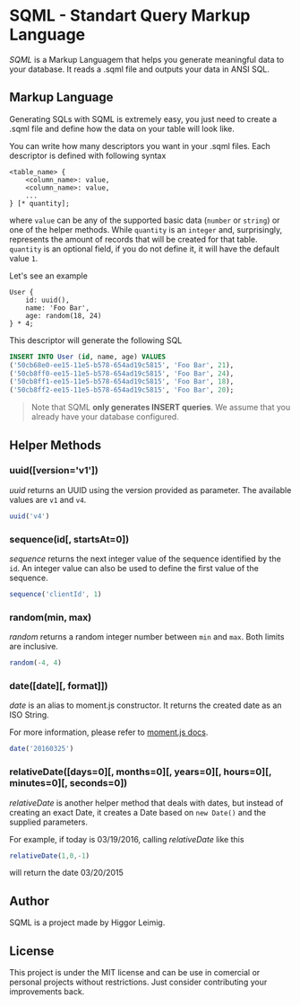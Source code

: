 # SQML - Standart Query Markup Language

*SQML* is a Markup Languagem that helps you generate meaningful data to your database. It reads a .sqml file and outputs your data in ANSI SQL.

## Markup Language

Generating SQLs with SQML is extremely easy, you just need to create a .sqml file and define how the data on your table will look like.

You can write how many descriptors you want in your .sqml files. Each descriptor is defined with following syntax

```
<table_name> {
    <column_name>: value,
    <column_name>: value,
    ...
} [* quantity];
```

where `value` can be any of the supported basic data (`number` or `string`) or one of the helper methods. While `quantity` is an `integer` and, surprisingly, represents the amount of records that will be created for that table. `quantity` is an optional field, if you do not define it, it will have the default value `1`.

Let's see an example

```
User {
    id: uuid(),
    name: 'Foo Bar',
    age: random(18, 24)
} * 4;
```

This descriptor will generate the following SQL

```sql
INSERT INTO User (id, name, age) VALUES
('50cb68e0-ee15-11e5-b578-654ad19c5815', 'Foo Bar', 21),
('50cb8ff0-ee15-11e5-b578-654ad19c5815', 'Foo Bar', 24),
('50cb8ff1-ee15-11e5-b578-654ad19c5815', 'Foo Bar', 18),
('50cb8ff2-ee15-11e5-b578-654ad19c5815', 'Foo Bar', 20);
```


> Note that SQML **only generates INSERT queries**. We assume that you already have your database configured.

## Helper Methods
### uuid([version='v1'])
*uuid* returns an UUID using the version provided as parameter. The available values are `v1` and `v4`.

```javascript
uuid('v4')
```

### sequence(id[, startsAt=0])
*sequence* returns the next integer value of the sequence identified by the `id`. An integer value can also be used to define the first value of the sequence.

```javascript
sequence('clientId', 1)
```

### random(min, max)
*random* returns a random integer number between `min` and `max`. Both limits are inclusive.

```javascript
random(-4, 4)
```

### date([date][, format]])
*date* is an alias to moment.js constructor. It returns the created date as an ISO String.

For more information, please refer to [moment.js docs](http://momentjs.com/docs/#/parsing/).

```javascript
date('20160325')
```

### relativeDate([days=0][, months=0][, years=0][, hours=0][, minutes=0][, seconds=0])
*relativeDate* is another helper method that deals with dates, but instead of creating an exact Date, it creates a Date based on `new Date()` and the supplied parameters.

For example, if today is 03/19/2016, calling *relativeDate* like this
```javascript
relativeDate(1,0,-1)
```
will return the date 03/20/2015


## Author
SQML is a project made by Higgor Leimig.

## License
This project is under the MIT license and can be use in comercial or personal projects without restrictions. Just consider contributing your improvements back.